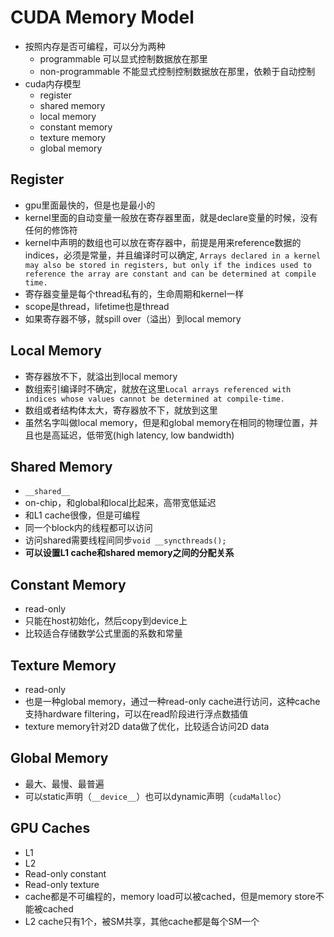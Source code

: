 # CUDA Memory Model
- 按照内存是否可编程，可以分为两种
  - programmable 可以显式控制数据放在那里
  - non-programmable 不能显式控制控制数据放在那里，依赖于自动控制
- cuda内存模型
  - register
  - shared memory
  - local memory
  - constant memory
  - texture memory
  - global memory

## Register
- gpu里面最快的，但是也是最小的
- kernel里面的自动变量一般放在寄存器里面，就是declare变量的时候，没有任何的修饰符
- kernel中声明的数组也可以放在寄存器中，前提是用来reference数据的indices，必须是常量，并且编译时可以确定, `Arrays declared in a kernel may also be stored in registers, but only if the indices used to reference the array are constant and can be determined at compile time.`
- 寄存器变量是每个thread私有的，生命周期和kernel一样
- scope是thread，lifetime也是thread
- 如果寄存器不够，就spill over（溢出）到local memory

## Local Memory
- 寄存器放不下，就溢出到local memory
- 数组索引编译时不确定，就放在这里`Local arrays referenced with indices whose values cannot be determined at compile-time.`
- 数组或者结构体太大，寄存器放不下，就放到这里
- 虽然名字叫做local memory，但是和global memory在相同的物理位置，并且也是高延迟，低带宽(high latency, low bandwidth)

## Shared Memory
- `__shared__`
- on-chip，和global和local比起来，高带宽低延迟
- 和L1 cache很像，但是可编程
- 同一个block内的线程都可以访问
- 访问shared需要线程间同步`void __syncthreads();`
- **可以设置L1 cache和shared memory之间的分配关系**

## Constant Memory
- read-only
- 只能在host初始化，然后copy到device上
- 比较适合存储数学公式里面的系数和常量

## Texture Memory
- read-only
- 也是一种global memory，通过一种read-only cache进行访问，这种cache支持hardware filtering，可以在read阶段进行浮点数插值
- texture memory针对2D data做了优化，比较适合访问2D data

## Global Memory
- 最大、最慢、最普遍
- 可以static声明（`__device__`）也可以dynamic声明（`cudaMalloc`）

## GPU Caches
- L1
- L2
- Read-only constant
- Read-only texture
- cache都是不可编程的，memory load可以被cached，但是memory store不能被cached
- L2 cache只有1个，被SM共享，其他cache都是每个SM一个